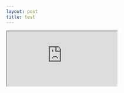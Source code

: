 ```yaml
---
layout: post
title: test
---
```


<iframe src="https://colab.research.google.com/drive/1eyIpL7VpwDjJFgczD8HE0Ef33knGx63T?usp=sharing" title="test"></iframe>
